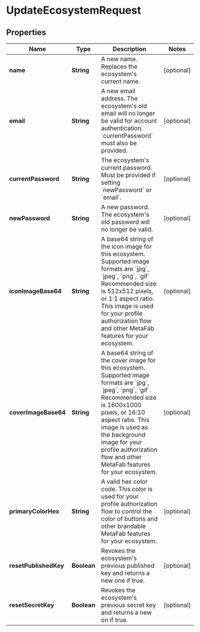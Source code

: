 

# UpdateEcosystemRequest

## Properties

Name | Type | Description | Notes
------------ | ------------- | ------------- | -------------
**name** | **String** | A new name. Replaces the ecosystem&#39;s current name. |  [optional]
**email** | **String** | A new email address. The ecosystem&#39;s old email will no longer be valid for account authentication. &#x60;currentPassword&#x60; must also be provided. |  [optional]
**currentPassword** | **String** | The ecosystem&#39;s current password. Must be provided if setting &#x60;newPassword&#x60; or &#x60;email&#x60;. |  [optional]
**newPassword** | **String** | A new password. The ecosystem&#39;s old password will no longer be valid. |  [optional]
**iconImageBase64** | **String** | A base64 string of the icon image for this ecosystem. Supported image formats are &#x60;jpg&#x60;, &#x60;jpeg&#x60;, &#x60;png&#x60;, &#x60;gif&#x60; Recommended size is 512x512 pixels, or 1:1 aspect ratio. This image is used for your profile authorization flow and other MetaFab features for your ecosystem. |  [optional]
**coverImageBase64** | **String** | A base64 string of the cover image for this ecosystem. Supported image formats are &#x60;jpg&#x60;, &#x60;jpeg&#x60;, &#x60;png&#x60;, &#x60;gif&#x60;. Recommended size is 1600x1000 pixels, or 16:10 aspect ratio.  This image is used as the background image for your profile authorization flow and other MetaFab features for your ecosystem. |  [optional]
**primaryColorHex** | **String** | A valid hex color code. This color is used for your profile authorization flow to control the color of buttons and other brandable MetaFab features for your ecosystem. |  [optional]
**resetPublishedKey** | **Boolean** | Revokes the ecosystem&#39;s previous published key and returns a new one if true. |  [optional]
**resetSecretKey** | **Boolean** | Revokes the ecosystem&#39;s previous secret key and returns a new on if true. |  [optional]




